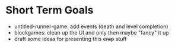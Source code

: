 Short Term Goals
================

- untitled-runner-game: add events (death and level completion)
- blockgames: clean up the UI and only then maybe "fancy" it up
- draft some ideas for presenting this ~~crap~~ stuff
